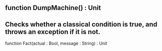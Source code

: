 function DumpMachine() : Unit
---

Checks whether a classical condition is true, and throws an exception if it is not.
---
function Fact(actual : Bool, message : String) : Unit
